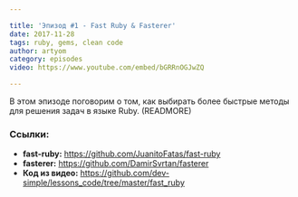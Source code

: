 ```yaml
---

title: 'Эпизод #1 - Fast Ruby & Fasterer'
date: 2017-11-28
tags: ruby, gems, clean code
author: artyom
category: episodes
video: https://www.youtube.com/embed/bGRRnOGJwZQ

---
```


В этом эпизоде поговорим о том, как выбирать более быстрые методы для решения задач в языке Ruby.
(READMORE)

### Ссылки:

  * **fast-ruby:** https://github.com/JuanitoFatas/fast-ruby
  * **fasterer:** https://github.com/DamirSvrtan/fasterer
  * **Код из видео:** https://github.com/dev-simple/lessons_code/tree/master/fast_ruby


